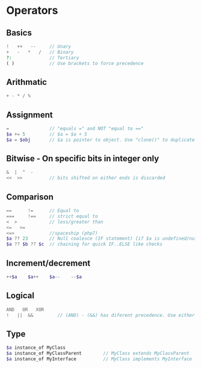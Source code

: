 # Operators

## Basics

```php
!   ++   --     // Unary
+   -   *   /   // Binary
?:              // Tertiary
( )             // Use brackets to force precedence

```

## Arithmatic

```php
+ - * / %

```

## Assignment

```php
=               // "equals =" and NOT "equal to =="
$a += 5         // $a = $a + 5
$a = $obj       // $a is pointer to object. Use "clone()" to duplicate object

```

## Bitwise - On specific bits in integer only

```php
&  |  ^  -
<<  >>          // bits shifted on either ends is discarded

```

## Comparison

```php
==      !=      // Equal to
===     !==     // strict equal to
<  >            // less/greater than
<=   >=
<=>             //spaceship (php7)
$a ?? 23        // Null coalesce (IF statement) [if $a is undefined/null then 23 is returned]
$a ?? $b ?? $c  // chaining for quick IF..ELSE like checks

```

## Increment/decrement

```php
++$a    $a++    $a--    --$a

```

## Logical

```php
AND   OR   XOR
!   ||  &&         // (AND) - (&&) has diferent precedence. Use either words "AND-OR" or Symbol "&&-||" combination

```

## Type

```php
$a instance_of MyClass
$a instance_of MyClassParent        // MyClass extends MyClassParent
$a instance_of MyInterface          // MyClass implements MyInterface
```
